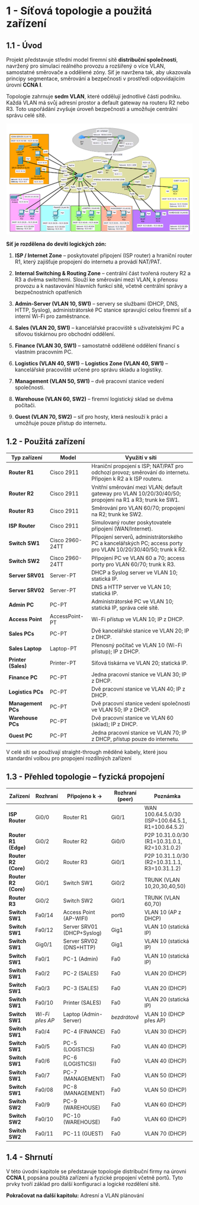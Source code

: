 
# **1 - Síťová topologie a použitá zařízení**

## 1.1 - Úvod

Projekt představuje střední model firemní sítě **distribuční společnosti**, navržený pro simulaci reálného provozu a rozšířený o více VLAN, samostatné směrovače a oddělené zóny. Síť je navržena tak, aby ukazovala principy segmentace, směrování a bezpečnosti v prostředí odpovídajícím úrovni **CCNA I**.

Topologie zahrnuje **sedm VLAN**, které oddělují jednotlivé části podniku. Každá VLAN má svůj adresní prostor a default gateway na routeru R2 nebo R3. Toto uspořádání zvyšuje úroveň bezpečnosti a umožňuje centrální správu celé sítě.

![Typology-map](../images/Pasted%20image%2020250924020629.png)

**Síť je rozdělena do devíti logických zón:**

1. **ISP / Internet Zone** – poskytovatel připojení (ISP router) a hraniční router R1, který zajišťuje propojení do internetu a provádí NAT/PAT.
    
2. **Internal Switching & Routing Zone** – centrální část tvořená routery R2 a R3 a dvěma switchemi. Slouží ke směrování mezi VLAN, k přenosu provozu a k nastavování hlavních funkcí sítě, včetně centrální správy a bezpečnostních opatřeních
    
3. **Admin-Server (VLAN 10, SW1)** – servery se službami (DHCP, DNS, HTTP, Syslog), administrátorské PC stanice spravující celou firemní síť a interní Wi-Fi pro zaměstnance.
    
4. **Sales (VLAN 20, SW1)** – kancelářské pracoviště s uživatelskými PC a síťovou tiskárnou pro obchodní oddělení.
    
5. **Finance (VLAN 30, SW1)** – samostatně oddělené oddělení financí s vlastním pracovním PC.
    
6. **Logistics (VLAN 40, SW1)** – **Logistics Zone (VLAN 40, SW1)** – kancelářské pracoviště určené pro správu skladu a logistiky.
    
7. **Management (VLAN 50, SW1)** – dvě pracovní stanice vedení společnosti.
    
8. **Warehouse (VLAN 60, SW2)** – firemní logistický sklad se dvěma počítači.
    
9. **Guest (VLAN 70, SW2)** – síť pro hosty, která neslouží k práci a umožňuje pouze přístup do internetu.
    

## 1.2 - Použitá zařízení

| Typ zařízení        | Model           | Využití v síti                                                                                                 |
| ------------------- | --------------- | -------------------------------------------------------------------------------------------------------------- |
| **Router R1**       | Cisco 2911      | Hraniční propojení s ISP; NAT/PAT pro odchozí provoz; směrování do internetu. Připojen k R2 a k ISP routeru.   |
| **Router R2**       | Cisco 2911      | Vnitřní směrování mezi VLAN; default gateway pro VLAN 10/20/30/40/50; propojení na R1 a R3; trunk ke SW1.      |
| **Router R3**       | Cisco 2911      | Směrování pro VLAN 60/70; propojení na R2; trunk ke SW2.                                                       |
| **ISP Router**      | Cisco 2911      | Simulovaný router poskytovatele připojení (WAN/Internet).                                                      |
| **Switch SW1**      | Cisco 2960-24TT | Připojení serverů, administrátorského PC a kancelářských PC; access porty pro VLAN 10/20/30/40/50; trunk k R2. |
| **Switch SW2**      | Cisco 2960-24TT | Připojení PC ve VLAN 60 a 70; access porty pro VLAN 60/70; trunk k R3.                                         |
| **Server SRV01**    | Server-PT       | DHCP a Syslog server ve VLAN 10; statická IP.                                                                  |
| **Server SRV02**    | Server-PT       | DNS a HTTP server ve VLAN 10; statická IP.                                                                     |
| **Admin PC**        | PC-PT           | Administrátorské PC ve VLAN 10; statická IP, správa celé sítě.                                                 |
| **Access Point**    | AccessPoint-PT  | Wi-Fi přístup ve VLAN 10; IP z DHCP.                                                                           |
| **Sales PCs**       | PC-PT           | Dvě kancelářské stanice ve VLAN 20; IP z DHCP.                                                                 |
| **Sales Laptop**    | Laptop-PT       | Přenosný počítač ve VLAN 10 (Wi-Fi přístup); IP z DHCP.                                                        |
| **Printer (Sales)** | Printer-PT      | Síťová tiskárna ve VLAN 20; statická IP.                                                                       |
| **Finance PC**      | PC-PT           | Jedna pracovní stanice ve VLAN 30; IP z DHCP.                                                                  |
| **Logistics PCs**   | PC-PT           | Dvě pracovní stanice ve VLAN 40; IP z DHCP.                                                                    |
| **Management PCs**  | PC-PT           | Dvě pracovní stanice vedení společnosti ve VLAN 50; IP z DHCP.                                                 |
| **Warehouse PCs**   | PC-PT           | Dvě pracovní stanice ve VLAN 60 (sklad); IP z DHCP.                                                            |
| **Guest PC**        | PC-PT           | Jedna pracovní stanice ve VLAN 70; IP z DHCP, přístup pouze do internetu.                                      |

V celé síti se používají straight-through měděné kabely, které jsou standardní volbou pro propojení rozdílných zařízení 


## 1.3 - Přehled topologie – fyzická propojení

| Zařízení             | Rozhraní        | Připojeno k ->             | Rozhraní (peer) | Poznámka                                          |
| -------------------- | --------------- | -------------------------- | --------------- | ------------------------------------------------- |
| **ISP Router**       | Gi0/0           | Router R1                  | Gi0/1           | WAN 100.64.5.0/30 (ISP=100.64.5.1, R1=100.64.5.2) |
| **Router R1 (Edge)** | Gi0/2           | Router R2                  | Gi0/0           | P2P 10.31.0.0/30 (R1=10.31.0.1, R2=10.31.0.2)     |
| **Router R2 (Core)** | Gi0/2           | Router R3                  | Gi0/1           | P2P 10.31.1.0/30 (R2=10.31.1.1, R3=10.31.1.2)     |
| **Router R2 (Core)** | Gi0/1           | Switch SW1                 | Gi0/2           | TRUNK (VLAN 10,20,30,40,50)                       |
| **Router R3**        | Gi0/2           | Switch SW2                 | Gi0/1           | TRUNK (VLAN 60,70)                                |
| **Switch SW1**       | Fa0/14          | Access Point (AP-WIFI)     | port0           | VLAN 10 (AP z DHCP)                               |
| **Switch SW1**       | Fa0/12          | Server SRV01 (DHCP+Syslog) | Gig1            | VLAN 10 (statická IP)                             |
| **Switch SW1**       | Gig0/1          | Server SRV02 (DNS+HTTP)    | Gig1            | VLAN 10 (statická IP)                             |
| **Switch SW1**       | Fa0/1           | PC-1 (Admin)               | Fa0             | VLAN 10 (statická IP)                             |
| **Switch SW1**       | Fa0/2           | PC-2 (SALES)               | Fa0             | VLAN 20 (DHCP)                                    |
| **Switch SW1**       | Fa0/3           | PC-3 (SALES)               | Fa0             | VLAN 20 (DHCP)                                    |
| **Switch SW1**       | Fa0/10          | Printer (SALES)            | Fa0             | VLAN 20 (statická IP)                             |
| **Switch SW1**       | _Wi-Fi přes AP_ | Laptop (Admin-Server)      | _bezdrátově_    | VLAN 10 (DHCP přes AP)                            |
| **Switch SW1**       | Fa0/4           | PC-4 (FINANCE)             | Fa0             | VLAN 30 (DHCP)                                    |
| **Switch SW1**       | Fa0/5           | PC-5 (LOGISTICS)           | Fa0             | VLAN 40 (DHCP)                                    |
| **Switch SW1**       | Fa0/6           | PC-6 (LOGISTICS))          | Fa0             | VLAN 40 (DHCP)                                    |
| **Switch SW1**       | Fa0/7           | PC-7 (MANAGEMENT)          | Fa0             | VLAN 50 (DHCP)                                    |
| **Switch SW1**       | Fa0/08          | PC-8 (MANAGEMENT)          | Fa0             | VLAN 50 (DHCP)                                    |
| **Switch SW2**       | Fa0/9           | PC-9 (WAREHOUSE)           | Fa0             | VLAN 60 (DHCP)                                    |
| **Switch SW2**       | Fa0/10          | PC-10 (WAREHOUSE)          | Fa0             | VLAN 60 (DHCP)                                    |
| **Switch SW2**       | Fa0/11          | PC-11 (GUEST)              | Fa0             | VLAN 70 (DHCP)                                    |



## 1.4 - Shrnutí

V této úvodní kapitole se představuje topologie distribuční firmy na úrovni **CCNA I**, popsána použitá zařízení a fyzické propojení včetně portů. Tyto prvky tvoří základ pro další konfiguraci a logické rozdělení sítě.

**Pokračovat na další kapitolu:** Adresní a VLAN plánování























































































